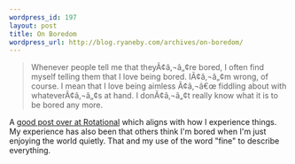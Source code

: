 ```yaml
--- 
wordpress_id: 197
layout: post
title: On Boredom
wordpress_url: http://blog.ryaneby.com/archives/on-boredom/
---
```

<blockquote>Whenever people tell me that theyÃ¢â‚¬â„¢re bored, I often find myself telling them that I love being bored. IÃ¢â‚¬â„¢m wrong, of course. I mean that I love being aimless Ã¢â‚¬â€œ fiddling about with whateverÃ¢â‚¬â„¢s at hand. I donÃ¢â‚¬â„¢t really know what it is to be bored any more.</blockquote>

A <a href="http://www.rotational.co.uk/2006/03/boredom/">good post over at Rotational</a> which aligns with how I experience things. My experience has also been that others think I'm bored when I'm just enjoying the world quietly. That and my use of the word "fine" to describe everything.
